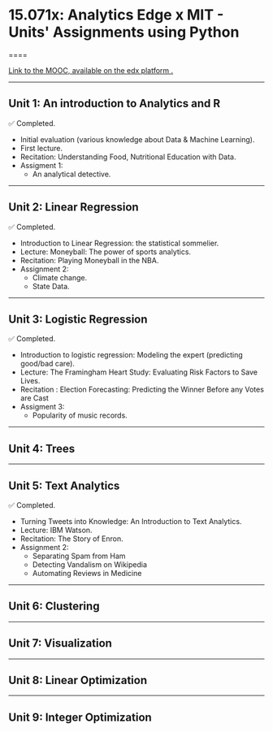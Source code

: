 # 15.071x: Analytics Edge x MIT - Units' Assignments using Python

====


[Link to the MOOC, available on the edx platform .](https://courses.edx.org/courses/course-v1:MITx+15.071x_3+1T2016/ "Link to the MOOC")

-----
## Unit 1: An introduction to Analytics and R

:white_check_mark: Completed.

- Initial evaluation (various knowledge about Data & Machine Learning).
- First lecture.
- Recitation: Understanding Food, Nutritional Education with Data.
- Assigment 1:
    - An analytical detective.


-----
## Unit 2: Linear Regression

:white_check_mark: Completed.

- Introduction to Linear Regression: the statistical sommelier.
- Lecture: Moneyball: The power of sports analytics.
- Recitation: Playing Moneyball in the NBA.
- Assignment 2:
    - Climate change.
    - State Data.

------
## Unit 3: Logistic Regression

:white_check_mark: Completed.

- Introduction to logistic regression: Modeling the expert (predicting good/bad care).
- Lecture: The Framingham Heart Study: Evaluating Risk Factors to Save Lives.
- Recitation : Election Forecasting: Predicting the Winner Before any Votes are Cast
- Assigment 3:
    - Popularity of music records.

------
## Unit 4: Trees



-----
## Unit 5: Text Analytics

:white_check_mark: Completed.

- Turning Tweets into Knowledge: An Introduction to Text Analytics.
- Lecture: IBM Watson.
- Recitation: The Story of Enron.
- Assignment 2:
    - Separating Spam from Ham
    - Detecting Vandalism on Wikipedia
    - Automating Reviews in Medicine


-----
## Unit 6: Clustering



-----
## Unit 7: Visualization


-----
## Unit 8: Linear Optimization



-----
## Unit 9: Integer Optimization


